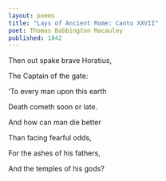 ```yaml
---
layout: poems
title: "Lays of Ancient Rome: Canto XXVII"
poet: Thomas Babbington Macauley
published: 1842
---
```

Then out spake brave Horatius,

The Captain of the gate:

‘To every man upon this earth

Death cometh soon or late.

And how can man die better

Than facing fearful odds,

For the ashes of his fathers,

And the temples of his gods?